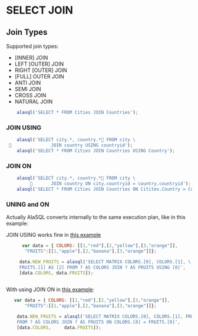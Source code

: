 # SELECT JOIN

## Join Types
Supported join types:
* [INNER] JOIN
* LEFT [OUTER] JOIN
* RIGHT [OUTER] JOIN
* [FULL] OUTER JOIN
* ANTI JOIN
* SEMI JOIN
* CROSS JOIN
* NATURAL JOIN

```js
    alasql('SELECT * FROM Cities JOIN Countries');
```

### JOIN USING
```js
    alasql('SELECT city.*, country.* FROM city \
                JOIN country USING countryid');
    alasql('SELECT * FROM Cities JOIN Countries USING Country');
```

### JOIN ON
```js
    alasql('SELECT city.*, country.* FROM city \
                JOIN country ON city.countryid = country.countryid');
    alasql('SELECT * FROM Cities JOIN Countries ON Citites.Country = Countries.Country');
```

### UNING and ON

Actually AlaSQL converts internally to the same execution plan, like in this example:

JOIN USING works fine in [this example](http://jsfiddle.net/agershun/na64p95k/1/)
```js
      var data = { COLORS: [[1,"red"],[2,"yellow"],[3,"orange"]],            
       "FRUITS":[[1,"apple"],[2,"banana"],[3,"orange"]]};

     data.NEW_FRUITS = alasql('SELECT MATRIX COLORS.[0], COLORS.[1], \
     FRUITS.[1] AS [2] FROM ? AS COLORS JOIN ? AS FRUITS USING [0]',
     [data.COLORS, data.FRUITS]);
 
```

With using JOIN ON in [this example](http://jsfiddle.net/agershun/Lxgfduov/):

```js
   var data = { COLORS: [[1,"red"],[2,"yellow"],[3,"orange"]],            
       "FRUITS":[[1,"apple"],[2,"banana"],[3,"orange"]]};

    data.NEW_FRUITS = alasql('SELECT MATRIX COLORS.[0], COLORS.[1], FRUITS.[1] AS [2] \
    FROM ? AS COLORS JOIN ? AS FRUITS ON COLORS.[0] = FRUITS.[0]',
    [data.COLORS,     data.FRUITS]);
```
